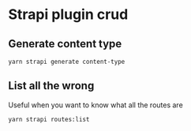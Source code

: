 # Strapi plugin crud

## Generate content type

`yarn strapi generate content-type`

## List all the wrong

Useful when you want to know what all the routes are

`yarn strapi routes:list`
